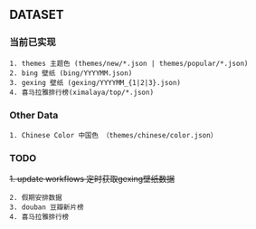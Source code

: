 
## DATASET

### 当前已实现
    1. themes 主题色 (themes/new/*.json | themes/popular/*.json)
    2. bing 壁纸 (bing/YYYYMM.json)
    3. gexing 壁纸 (gexing/YYYYMM_{1|2|3}.json)
    4. 喜马拉雅排行榜(ximalaya/top/*.json)

### Other Data
    1. Chinese Color 中国色 （themes/chinese/color.json）


### TODO

<del>1. update workflows 定时获取gexing壁纸数据<del>  

    2. 假期安排数据 
    3. douban 豆瓣新片榜
    4. 喜马拉雅排行榜
    
